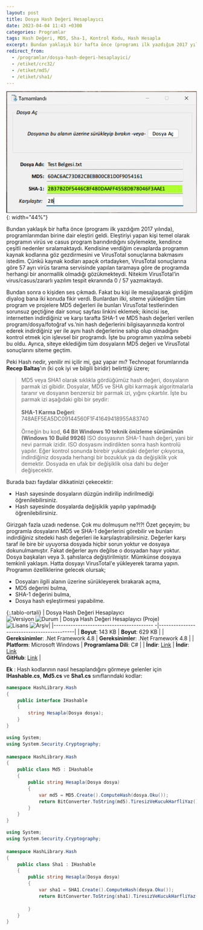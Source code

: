 ```yaml
---
layout: post
title: Dosya Hash Değeri Hesaplayıcı
date: 2023-04-04 11:43 +0300
categories: Programlar
tags: Hash Değeri, MD5, Sha-1, Kontrol Kodu, Hash Hesapla
excerpt: Bundan yaklaşık bir hafta önce (programı ilk yazdığım 2017 yılında), programlarımdan birine dair eleştiri geldi. Eleştiriyi yapan kişi temel olarak programın virüs ve casus program barındırdığını söylemekte, kendince çeşitli nedenler sıralamaktaydı. Kendisine verdiğim cevaplarda programın kaynak kodlarına göz gezdirmesini ve VirusTotal sonuçlarına bakmasını istedim...
redirect_from:
  - /programlar/dosya-hash-degeri-hesaplayici/
  - /etiket/crc32/
  - /etiket/md5/
  - /etiket/sha1/
---
```


![dosya-hash-hesaplayici](/images/programlar/dosya-hash-hesaplayici.png){: width="44%"}

Bundan yaklaşık bir hafta önce (programı ilk yazdığım 2017 yılında), programlarımdan birine dair eleştiri geldi. Eleştiriyi yapan kişi temel olarak programın virüs ve casus program barındırdığını söylemekte, kendince çeşitli nedenler sıralamaktaydı. Kendisine verdiğim cevaplarda programın kaynak kodlarına göz gezdirmesini ve VirusTotal sonuçlarına bakmasını istedim. Çünkü kaynak kodları apaçık ortadayken, VirusTotal sonuçlarına göre 57 ayrı virüs tarama servisinde yapılan taramaya göre de programda herhangi bir anormallik olmadığı gözükmekteydi. Nitekim VirusTotal’in virus/casus/zararlı yazılım tespit ekranında 0 / 57 yazmaktaydı.

Bundan sonra o kişiden ses çıkmadı. Fakat bu kişi ile mesajlaşarak girdiğim diyalog bana iki konuda fikir verdi. Bunlardan ilki, siteme yüklediğim tüm program ve projelere MD5 değerleri ile bunları VirusTotal testlerinden sorunsuz geçtiğine dair sonuç sayfası linkini eklemek; ikincisi ise, internetten indirdiğiniz ve karşı tarafta SHA-1 ve MD5 hash değerleri verilen program/dosya/fotoğraf vs.’nin hash değerlerini bilgisayarınızda kontrol ederek indirdiğiniz yer ile aynı hash değerlerine sahip olup olmadığını kontrol etmek için işlevsel bir programdı. İşte bu programın yazılma sebebi bu oldu. Ayrıca, siteye eklediğim tüm dosyaların MD5 değeri ve VirusTotal sonuçlarını siteme geçtim.

Peki Hash nedir, yenilir mi içilir mi, gaz yapar mı? Technopat forumlarında **Recep Baltaş**'ın (ki çok iyi ve bilgili biridir) belirttiği üzere;

> MD5 veya SHA1 olarak sıklıkla gördüğümüz hash değeri, dosyaların parmak izi gibidir. Dosyalar, MD5 ve SHA gibi karmaşık algoritmalarla taranır ve dosyanın benzersiz bir parmak izi, yığını çıkartılır. İşte bu parmak izi aşağıdaki gibi bir şeydir: <br><br> **SHA-1 Karma Değeri**: 748AEF5EA5DC09144560F1F41649418955A83740 <br><br> Örneğin bu kod, **64 Bit Windows 10 teknik önizleme sürümünün (Windows 10 Build 9926)** ISO dosyasının SHA-1 hash değeri, yani bir nevi parmak izidir. ISO dosyasını indirdikten sonra hash kontrolü yapılır. Eğer kontrol sonunda birebir yukarıdaki değerler çıkıyorsa, indirdiğiniz dosyada herhangi bir bozukluk ya da değişiklik yok demektir. Dosyada en ufak bir değişiklik olsa dahi bu değer değişecektir.

Burada bazı faydalar dikkatinizi çekecektir:

- Hash sayesinde dosyaların düzgün indirilip indirilmediği öğrenilebilirsiniz.
- Hash sayesinde dosyalarda değişiklik yapılıp yapılmadığı öğrenilebilirsiniz.

Girizgah fazla uzadı nedense. Çok mu dolmuşum ne?!?! Özet geçeyim; bu programla dosyaların MD5 ve SHA-1 değerlerini görebilir ve bunları indirdiğiniz sitedeki hash değerleri ile karşılaştırabilirsiniz. Değerler karşı taraf ile bire bir uyuyorsa dosyada hiçbir sorun yoktur ve dosyaya dokunulmamıştır. Fakat değerler aynı değilse o dosyadan hayır yoktur. Dosya başkaları veya 3. şahıslarca değiştirilmiştir. Mümkünse dosyaya temkinli yaklaşın. Hatta dosyayı VirusTotal'e yükleyerek tarama yapın. Programın özelliklerine gelecek olursak;

- Dosyaları ilgili alanın üzerine sürükleyerek bırakarak açma,
- MD5 değerini bulma,
- SHA-1 değerini bulma,
- Dosya hash eşleştirmesi yapabilme.

{:.tablo-ortali}
| Dosya Hash Değeri Hesaplayıcı <br>![Versiyon](https://img.shields.io/badge/Versiyon-1.14-blueviolet.svg?style=flat) ![Durum](https://img.shields.io/badge/Durum-Çalışıyor-success.svg?style=flat) | Dosya Hash Değeri Hesaplayıcı (Proje)<br>![Lisans](https://img.shields.io/badge/Lisans-MIT-blue.svg?style=flat) ![Arşiv](https://img.shields.io/badge/Arşiv-orange.svg?style=flat)|
|----------------------------------------- -|-------------------------------------------|
| **Boyut**: 143 KB | **Boyut**: 629 KB |
| **Gereksinimler**: .Net Framework 4.8 | **Gereksinimler**: .Net Framework 4.8 |
| **Platform**: Microsoft Windows | **Programlama Dili**: C# |
| **İndir**: [Link](https://www.dropbox.com/s/qm72jn7xtsd2hxw/dosya-hash-degeri-hesaplayici.zip?dl=1) | **İndir**: [Link](https://www.dropbox.com/s/ycsfp8q8ad20ind/dosya-hash-degeri-hesaplayici-proje.zip?dl=1) <br> **GitHub**: [Link](https://github.com/Umut-D/Dosya-Hash-Hesaplayici) |

**Ek** : Hash kodlarının nasıl hesaplandığını görmeye gelenler için **IHashable.cs**, **Md5.cs** ve **Sha1.cs** sınıflarındaki kodlar:

```csharp
namespace HashLibrary.Hash
{
    public interface IHashable
    {
        string Hesapla(Dosya dosya);
    }
}
```

<div id="ara"></div>

```csharp
using System;
using System.Security.Cryptography;

namespace HashLibrary.Hash
{
    public class Md5 : IHashable
    {
        public string Hesapla(Dosya dosya)
        {
            var md5 = MD5.Create().ComputeHash(dosya.Oku());
            return BitConverter.ToString(md5).TiresizVeKucukHarfliYaz();
        }
    }
}
```

<div id="ara"></div>

```csharp
using System;
using System.Security.Cryptography;

namespace HashLibrary.Hash
{
    public class Sha1 : IHashable
    {
        public string Hesapla(Dosya dosya)
        {
            var sha1 = SHA1.Create().ComputeHash(dosya.Oku());
            return BitConverter.ToString(sha1).TiresizVeKucukHarfliYaz();

        }
    }
}
```

